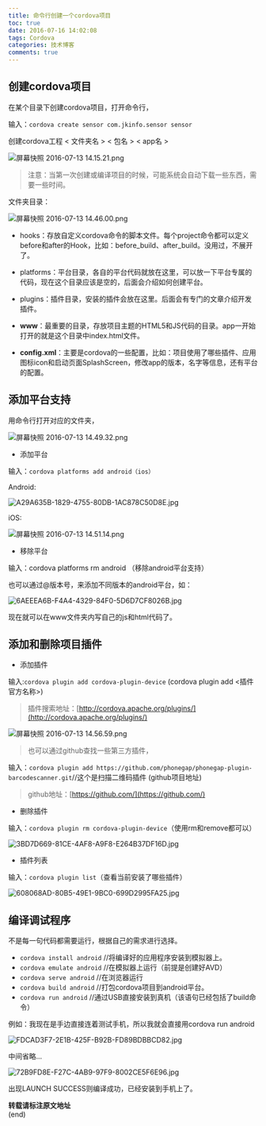 ```yaml
---
title: 命令行创建一个cordova项目
toc: true
date: 2016-07-16 14:02:08
tags: Cordova
categories: 技术博客
comments: true
---
```


## 创建cordova项目

在某个目录下创建cordova项目，打开命令行，

输入：`cordova create sensor com.jkinfo.sensor sensor`

创建cordova工程  < 文件夹名 > < 包名 > < app名 >
<!-- more -->
![屏幕快照 2016-07-13 14.15.21.png](http://ww1.sinaimg.cn/large/72f96cbagw1f5sa4nsp01j20cs00ut8p.jpg)

>注意：当第一次创建或编译项目的时候，可能系统会自动下载一些东西，需要一些时间。

文件夹目录：

![屏幕快照 2016-07-13 14.46.00.png](http://ww4.sinaimg.cn/large/72f96cbagw1f5sa2a3kckj207y06mt90.jpg)

* hooks：存放自定义cordova命令的脚本文件。每个project命令都可以定义before和after的Hook，比如：before_build、after_build。没用过，不展开了。

* platforms：平台目录，各自的平台代码就放在这里，可以放一下平台专属的代码，现在这个目录应该是空的，后面会介绍如何创建平台。

* plugins：插件目录，安装的插件会放在这里。后面会有专门的文章介绍开发插件。

* **www**：最重要的目录，存放项目主题的HTML5和JS代码的目录。app一开始打开的就是这个目录中index.html文件。

* **config.xml**：主要是cordova的一些配置，比如：项目使用了哪些插件、应用图标icon和启动页面SplashScreen，修改app的版本，名字等信息，还有平台的配置。


## 添加平台支持

用命令行打开对应的文件夹，

![屏幕快照 2016-07-13 14.49.32.png](http://ww2.sinaimg.cn/large/72f96cbagw1f5sa6299afj209t00tdfq.jpg)

- 添加平台

输入：`cordova platforms add android（ios）`

Android:

![A29A635B-1829-4755-80DB-1AC878C50D8E.jpg](http://ww4.sinaimg.cn/large/72f96cbagw1f5sa8m5bqaj20lh09nmy7.jpg)

iOS:

![屏幕快照 2016-07-13 14.51.14.png](http://ww4.sinaimg.cn/large/72f96cbagw1f5sa7w5t1aj20dl036t9b.jpg)

- 移除平台

输入：cordova platforms rm android  （移除android平台支持）

也可以通过@版本号，来添加不同版本的android平台，如：

![6AEEEA6B-F4A4-4329-84F0-5D6D7CF8026B.jpg](http://ww2.sinaimg.cn/large/72f96cbagw1f5saaazgq7j20l80a275c.jpg)

现在就可以在www文件夹内写自己的js和html代码了。


## 添加和删除项目插件

- 添加插件

输入:`cordova plugin add cordova-plugin-device` (cordova plugin add <插件官方名称>)

>插件搜索地址：[http://cordova.apache.org/plugins/](http://cordova.apache.org/plugins/)

![屏幕快照 2016-07-13 14.56.59.png](http://ww1.sinaimg.cn/large/72f96cbagw1f5sadqmhcsj20ch01ojrl.jpg)

>也可以通过github查找一些第三方插件，

输入：`cordova plugin add https://github.com/phonegap/phonegap-plugin-barcodescanner.git`//这个是扫描二维码插件  (github项目地址)

>github地址：[https://github.com/](https://github.com/)

- 删除插件

输入：`cordova plugin rm cordova-plugin-device`（使用rm和remove都可以）

![3BD7D669-81CE-4AF8-A9F8-E264B37DF16D.jpg](http://ww2.sinaimg.cn/large/72f96cbagw1f5sal83magj20cf01yq2x.jpg)

- 插件列表

输入：`cordova plugin list`（查看当前安装了哪些插件）

![608068AD-80B5-49E1-9BC0-699D2995FA25.jpg](http://ww2.sinaimg.cn/large/72f96cbagw1f5sam8gqrwj20d00320st.jpg)

## 编译调试程序

不是每一句代码都需要运行，根据自己的需求进行选择。

- `cordova install android` //将编译好的应用程序安装到模拟器上。
- `cordova emulate android` //在模拟器上运行（前提是创建好AVD）
- `cordova serve android` //在浏览器运行
- `cordova build android` //打包cordova项目到android平台。
- `cordova run android` //通过USB直接安装到真机（该语句已经包括了build命令）

例如：我现在是手边直接连着测试手机，所以我就会直接用cordova run android

![FDCAD3F7-2E1B-425F-B92B-FD89BDBBCD82.jpg](http://ww1.sinaimg.cn/large/72f96cbagw1f5sajqxqg0j20j007r0t9.jpg)

中间省略...

![72B9FD8E-F27C-4AB9-97F9-8002CE5F6E96.jpg](http://ww1.sinaimg.cn/large/72f96cbagw1f5sajxbxxhj20iz07ct9g.jpg)

出现LAUNCH SUCCESS则编译成功，已经安装到手机上了。

**转载请标注原文地址**                           
(end)
